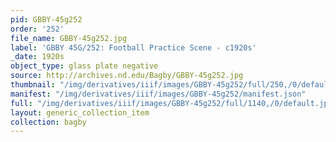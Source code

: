 ```yaml
---
pid: GBBY-45g252
order: '252'
file_name: GBBY-45g252.jpg
label: 'GBBY 45G/252: Football Practice Scene - c1920s'
_date: 1920s
object_type: glass plate negative
source: http://archives.nd.edu/Bagby/GBBY-45g252.jpg
thumbnail: "/img/derivatives/iiif/images/GBBY-45g252/full/250,/0/default.jpg"
manifest: "/img/derivatives/iiif/images/GBBY-45g252/manifest.json"
full: "/img/derivatives/iiif/images/GBBY-45g252/full/1140,/0/default.jpg"
layout: generic_collection_item
collection: bagby
---
```

